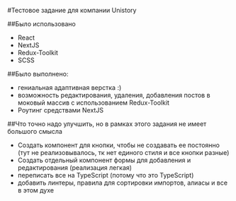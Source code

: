 #Тестовое задание для компании Unistory

##Было использовано
- React
- NextJS
- Redux-Toolkit
- SCSS

##Было выполнено:
- гениальная адаптивная верстка :)
- возможность редактирования, удаления, добавления постов в моковый массив с использованием Redux-Toolkit
- Роутинг средствами NextJS

##Что точно надо улучшить, но в рамках этого задания не имеет большого смысла
- Создать компонент для кнопки, чтобы не создавать ее постоянно (тут не реализовывалось, тк нет единого стиля и все кнопки разные)
- Создать отдельный компонент формы для добавления и редактирования (реализация легкая)
- переписать все на TypeScript (потому что это TypeScript)
- добавить линтеры, правила для сортировки импортов, алиасы и все в этом духе